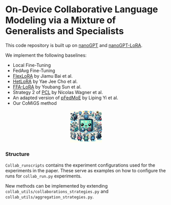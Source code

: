 # On-Device Collaborative Language Modeling via a Mixture of Generalists and Specialists

This code repository is built up on [nanoGPT](https://github.com/karpathy/nanoGPT) and [nanoGPT-LoRA](https://github.com/danielgrittner/nanoGPT-LoRA/blob/master/model.py).

We implement the following baselines:
- Local Fine-Tuning
- FedAvg Fine-Tuning
- [FlexLoRA](https://arxiv.org/abs/2402.11505) by Jiamu Bai et al. 
- [HetLoRA](https://arxiv.org/abs/2401.06432) by Yae Jee Cho et al.
- [FFA-LoRA](https://arxiv.org/abs/2403.12313) by Youbang Sun et al. 
- Strategy 2 of [PCL](https://arxiv.org/abs/2404.09753) by Nicolas Wagner et al. 
- An adapted version of [pFedMoE](https://arxiv.org/abs/2402.01350) by Liping Yi et al.
- Our CoMiGS method 

<p align="center">
  <img src="./comigs_logo_small.jpg" width="20%" height="20%">
</p>

### Structure
`Collab_runscripts` contains the experiment configurations used for the experiments in the paper. These serve as examples on how to configure the runs for `collab_run.py` experiments. 

New methods can be implemented by extending `collab_utils/collaborations_strategies.py` and `collab_utils/aggregation_strategies.py`.
